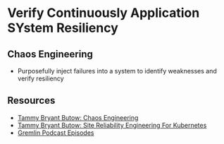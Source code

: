 # Verify Continuously Application SYstem Resiliency 

## Chaos Engineering

* Purposefully inject failures into a system to identify weaknesses and verify resiliency

## Resources

* [Tammy Bryant Butow: Chaos Engineering](https://gremlininc.atlassian.net/wiki/spaces/CE/overview)
* [Tammy Bryant Butow: Site Reliability Engineering For Kubernetes](https://gremlininc.atlassian.net/wiki/spaces/CE/overview)
* [Gremlin Podcast Episodes](https://open.spotify.com/playlist/2z1fiqU2GaaDUDv9UkD3GJ?si=3JW4ZU3tR0q0zf8FIYF0eA&utm_source=copy-link&dl_branch=1&nd=1)

